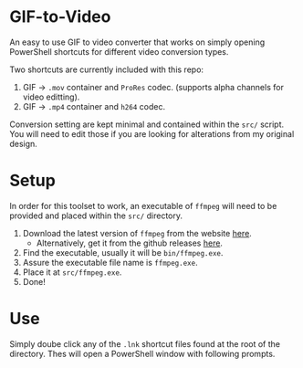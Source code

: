 ﻿# GIF-to-Video
An easy to use GIF to video converter that works on simply opening PowerShell shortcuts for different video conversion types. 

Two shortcuts are currently included with this repo:
1. GIF -> `.mov` container and `ProRes` codec. (supports alpha channels for video editting).
2. GIF -> `.mp4` container and `h264` codec.


Conversion setting are kept minimal and contained within the `src/` script. You will need to edit those if you are looking for alterations from my original design.

# Setup
In order for this toolset to work, an executable of `ffmpeg` will need to be provided and placed within the `src/` directory.

1. Download the latest version of `ffmpeg` from the website [here](https://www.ffmpeg.org/download.html).
    - Alternatively, get it from the github releases [here](https://github.com/BtbN/FFmpeg-Builds/releases).
2. Find the executable, usually it will be `bin/ffmpeg.exe`.
3. Assure the executable file name is `ffmpeg.exe`.
4. Place it at `src/ffmpeg.exe`.
5. Done!


# Use
Simply doube click any of the `.lnk` shortcut files found at the root of the directory. Thes will open a PowerShell window with following prompts.
